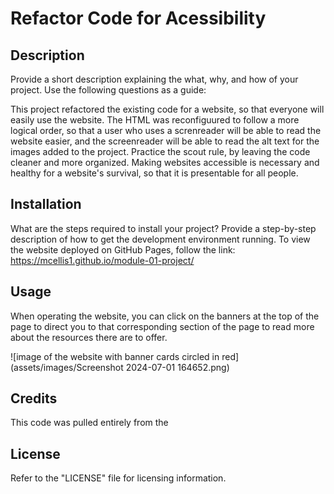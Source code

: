 # Refactor Code for Acessibility

## Description

Provide a short description explaining the what, why, and how of your project. Use the following questions as a guide:

This project refactored the existing code for a website, so that everyone will easily use the website. The HTML was reconfiguured to follow a more logical order, so that a user who uses a screnreader will be able to read the website easier, and the screenreader will be able to read the alt text for the images added to the project. Practice the scout rule, by leaving the code cleaner and more organized. Making websites accessible is necessary and healthy for a website's survival, so that it is presentable for all people.

## Installation

What are the steps required to install your project? Provide a step-by-step description of how to get the development environment running.
To view the website deployed on GitHub Pages, follow the link: https://mcellis1.github.io/module-01-project/

## Usage

When operating the website, you can click on the banners at the top of the page to direct you to that corresponding section of the page to read more about the resources there are to offer.

![image of the website with banner cards circled in red](assets/images/Screenshot 2024-07-01 164652.png)


## Credits

This code was pulled entirely from the 

## License

Refer to the "LICENSE" file for licensing information.
